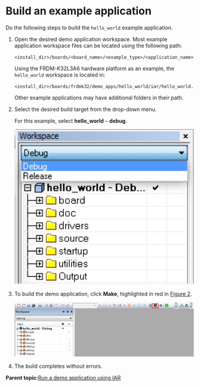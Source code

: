 # Build an example application

Do the following steps to build the `hello_world` example application.

1.  Open the desired demo application workspace. Most example application workspace files can be located using the following path:

    ```
    <install_dir>/boards/<board_name>/<example_type>/<application_name>/iar
    ```

    Using the FRDM-K32L3A6 hardware platform as an example, the `hello_world` workspace is located in:

    ```
    <install_dir>/boards/frdmk32/demo_apps/hello_world/iar/hello_world.eww
    ```

    Other example applications may have additional folders in their path.

2.  Select the desired build target from the drop-down menu.

    For this example, select **hello\_world** – **debug**.

    ![](../images/demo_build_target_selection_20.jpg "Demo build target selection")

3.  To build the demo application, click **Make**, highlighted in red in [Figure 2](build_an_example_application_002.md#BUILDINGDEMOAPP).

    ![](../images/build_the_demo_application_20.png "Build the demo application")

4.  The build completes without errors.

**Parent topic:**[Run a demo application using IAR](../topics/run_a_demo_application_using_iar.md)

